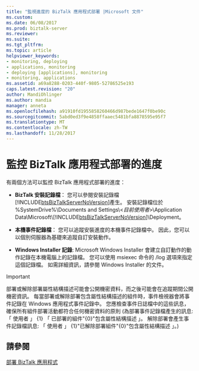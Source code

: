 ```yaml
---
title: "監視進度的 BizTalk 應用程式部署 |Microsoft 文件"
ms.custom: 
ms.date: 06/08/2017
ms.prod: biztalk-server
ms.reviewer: 
ms.suite: 
ms.tgt_pltfrm: 
ms.topic: article
helpviewer_keywords:
- monitoring, deploying
- applications, monitoring
- deploying [applications], monitoring
- monitoring, applications
ms.assetid: a69a8288-0203-440f-9805-52786525e193
caps.latest.revision: "20"
author: MandiOhlinger
ms.author: mandia
manager: anneta
ms.openlocfilehash: a91910fd1955858260466d987bede1647f0be90c
ms.sourcegitcommit: 5abd0ed3f9e4858ffaaec5481bfa8878595e95f7
ms.translationtype: MT
ms.contentlocale: zh-TW
ms.lasthandoff: 11/28/2017
---
```

# <a name="monitoring-the-progress-of-your-biztalk-application-deployment"></a>監控 BizTalk 應用程式部署的進度
有兩個方法可以監控 BizTalk 應用程式部署的進度：  
  
-   **BizTalk 安裝記錄檔**： 您可以參閱安裝記錄檔[!INCLUDE[btsBizTalkServerNoVersion](../includes/btsbiztalkservernoversion-md.md)]產生。 安裝記錄檔位於 %SystemDrive%\Documents and Settings\\<*目前使用者*\>\Application Data\Microsoft\\[!INCLUDE[btsBizTalkServerNoVersion](../includes/btsbiztalkservernoversion-md.md)]\Deployment。  
  
-   **本機事件記錄檔**： 您可以追蹤安裝進度的本機事件記錄檔中。 因此，您可以以個別伺服器為基礎來追蹤自訂安裝動作。  
  
-   **Windows Installer 記錄**: Microsoft Windows Installer 會建立自訂動作的動作記錄在本機電腦上的記錄檔。 您可以使用 msiexec 命令的 /log 選項來指定這個記錄檔。 如需詳細資訊，請參閱 Windows Installer 的文件。  
  
> [!IMPORTANT]
>  部署或解除部署屬性結構描述可能會公開機密資料，而之後可能會在追蹤期間公開機密資訊。 每當部署或解除部署包含屬性結構描述的組件時，事件檢視器會將事件記錄在 Windows 應用程式事件記錄中。 您應檢查事件日誌檔中的這些訊息，確保所有組件部署活動都符合任何機密資料的原則 (為部署事件記錄檔產生的訊息: 「 使用者 」 {1} 「 已部署的組件"{0}"包含屬性結構描述 」。 解除部署會產生事件記錄檔訊息: 「 使用者 」 {1}"已解除部署組件"{0}"包含屬性結構描述 」。)  
  
## <a name="see-also"></a>請參閱  
 [部署 BizTalk 應用程式](../core/deploying-biztalk-applications.md)